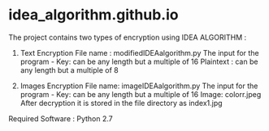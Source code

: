 # idea_algorithm.github.io
The project contains two types of encryption using IDEA ALGORITHM : 
1. Text Encryption
File name : modifiedIDEAalgorithm.py
The input for the program -
Key:  can be any length but a multiple of 16
Plaintext : can be any length but a multiple of 8 

2. Images Encryption
File name: imageIDEAalgorithm.py
The input for the program -
Key:  can be any length but a multiple of 16
Image: colorr.jpeg 
After decryption it is stored in the file directory as index1.jpg

Required Software : Python 2.7
